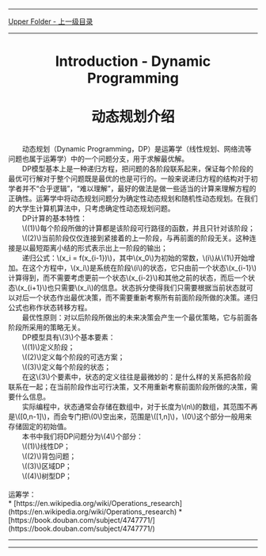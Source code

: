 <script type="text/javascript" async src="//cdn.bootcss.com/mathjax/2.7.0/MathJax.js?config=TeX-AMS-MML_HTMLorMML"></script>
<script type="text/javascript" async src="https://cdnjs.cloudflare.com/ajax/libs/mathjax/2.7.1/MathJax.js?config=TeX-MML-AM_CHTML"></script>


--------
[Upper Folder - 上一级目录](../)


--------

<div>
<h1 align="center">Introduction - Dynamic Programming</h1>
<h1 align="center">动态规划介绍</h1>
<br>
&emsp;&emsp;动态规划（Dynamic Programming，DP）是运筹学（线性规划、网络流等问题也属于运筹学）中的一个问题分支，用于求解最优解。 <br>
&emsp;&emsp;DP模型基本上是一种递归方程，把问题的各阶段联系起来，保证每个阶段的最优可行解对于整个问题既是最优的也是可行的。一般来说递归方程的结构对于初学者并不“合乎逻辑”，“难以理解”，最好的做法是做一些适当的计算来理解方程的正确性。运筹学中将动态规划问题分为确定性动态规划和随机性动态规划。在我们的大学生计算机算法中，只考虑确定性动态规划问题。 <br>
&emsp;&emsp;DP计算的基本特性： <br>
&emsp;&emsp;\((1)\)每个阶段所做的计算都是该阶段可行路径的函数，并且只针对该阶段； <br>
&emsp;&emsp;\((2)\)当前阶段仅仅连接到紧接着的上一阶段，与再前面的阶段无关。这种连接是以最短距离小结的形式表示出上一阶段的输出； <br>
&emsp;&emsp;递归公式：\(x_i = f(x_{i-1})\)，其中\(x_0\)为初始的常数，\(i\)从\(1\)开始增加。在这个方程中，\(x_i\)是系统在阶段\(i\)的状态，它只由前一个状态\(x_{i-1}\)计算得到，而不需要考虑更前一个状态\(x_{i-2}\)和其他之前的状态，而后一个状态\(x_{i+1}\)也只需要\(x_i\)的信息。状态拆分使得我们只需要根据当前状态就可以对后一个状态作出最优决策，而不需要重新考察所有前面阶段所做的决策。递归公式也称作状态转移方程。 <br>
&emsp;&emsp;最优性原则：对以后阶段所做出的未来决策会产生一个最优策略，它与前面各阶段所采用的策略无关。 <br>
&emsp;&emsp;DP模型具有\(3\)个基本要素： <br>
&emsp;&emsp;\((1)\)定义阶段； <br>
&emsp;&emsp;\((2)\)定义每个阶段的可选方案； <br>
&emsp;&emsp;\((3)\)定义每个阶段的状态； <br>
&emsp;&emsp;在这\(3\)个要素中，状态的定义往往是最微妙的：是什么样的关系把各阶段联系在一起；在当前阶段作出可行决策，又不用重新考察前面阶段所做的决策，需要什么信息。 <br>
&emsp;&emsp;实际编程中，状态通常会存储在数组中，对于长度为\(n\)的数组，其范围不再是\([0,n-1]\)，而会专门把\(0\)空出来，范围是\([1,n]\)，\(0\)这个部分一般用来存储固定的初始值。 <br>
&emsp;&emsp;本书中我们将DP问题分为\(4\)个部分： <br>
&emsp;&emsp;\((1)\)线性DP； <br>
&emsp;&emsp;\((2)\)背包问题； <br>
&emsp;&emsp;\((3)\)区域DP； <br>
&emsp;&emsp;\((4)\)树型DP； <br>
</div>

<br>
运筹学： <br>
* [https://en.wikipedia.org/wiki/Operations_research](https://en.wikipedia.org/wiki/Operations_research)
* [https://book.douban.com/subject/4747771/](https://book.douban.com/subject/4747771/)


--------
--------
